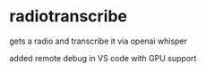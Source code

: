 # radiotranscribe
gets a radio and transcribe it via openai whisper 

added remote debug in VS code with GPU support


